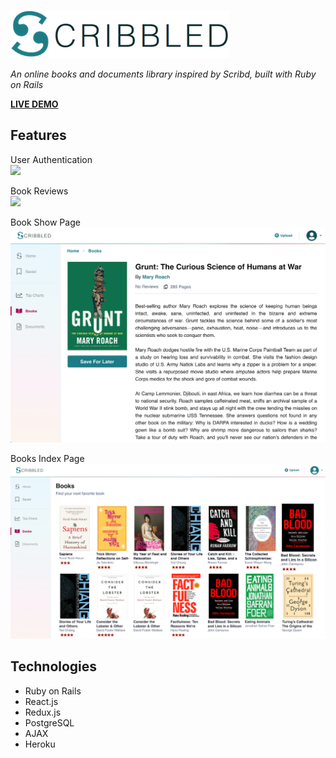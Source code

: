 ![Scribbled Logo](./app/assets/images/scribbled-logo.png)

*An online books and documents library inspired by Scribd, built with Ruby on Rails*

**[LIVE DEMO](https://scribbled-scribd.herokuapp.com/#/)**

## Features

User Authentication <br/>
![](https://media.giphy.com/media/XZZlQMTbqo2Hu2b7AS/giphy.gif)

Book Reviews <br/>
![](https://media.giphy.com/media/WryTJPQO0clmVty06f/giphy.gif)
 
Book Show Page <br/>
![](./lib/assets/book_page.png)

Books Index Page <br/>
![](./lib/assets/books_page.png)

## Technologies

* Ruby on Rails
* React.js
* Redux.js
* PostgreSQL
* AJAX
* Heroku
